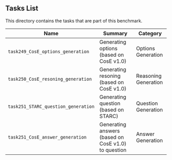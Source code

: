 ## Tasks List 

This directory contains the tasks that are part of this benchmark. 


Name | Summary | Category
---- | ----------- | --------
`task249_CosE_options_generation` | Generating options (based on CosE v1.0) | Options Generation  
`task250_CosE_resoning_generation` | Generating resoning (based on CosE v1.0) | Reasoning Generation
`task251_STARC_question_generation` | Generating question (based on STARC) | Question Generation
`task251_CosE_answer_generation` | Generating answers (based on CosE v1.0) to question | Answer Generation
